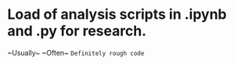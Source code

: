 # Load of analysis scripts in .ipynb and .py for research.
~Usually~ ~Often~ `Definitely rough code`

